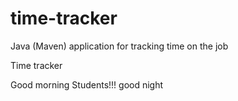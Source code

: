 # time-tracker
Java (Maven) application for tracking time on the job

Time tracker

Good morning Students!!!
good night
